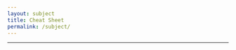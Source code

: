```yaml
---
layout: subject
title: Cheat Sheet
permalink: /subject/
---
```


_____________________________________________________________________________________________________________________________________


